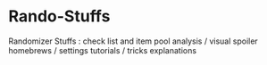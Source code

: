 # Rando-Stuffs
Randomizer Stuffs : check list and item pool analysis / visual spoiler homebrews / settings tutorials / tricks explanations
